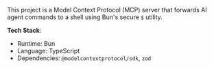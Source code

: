 This project is a Model Context Protocol (MCP) server that forwards AI agent commands to a shell using Bun's secure `$` utility.

**Tech Stack**:
- Runtime: Bun
- Language: TypeScript
- Dependencies: `@modelcontextprotocol/sdk`, `zod`
